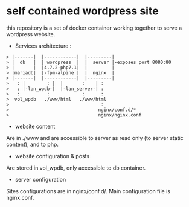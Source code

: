 self contained wordpress site
=============================

this repository is a set of docker container working together to serve a wordpress website.

 * Services architecture :
```
> |-------|  |------------|  |---------|
> |  db   |  | wordpress  |  |  server |-exposes port 8080:80
> |       |  |4.7.2-php7.1|  |         |
> |mariadb|  |-fpm-alpine |  |  nginx  |
> |-------|  |------------|  |---------|
>   : |        : |  |       :    | :
>   : |-lan_wpdb-|  |-lan_server-| :
>   :          :            :      :
>  vol_wpdb   ./www/html   ./www/html
>                                  :
>                                 nginx/conf.d/* 
>                                 nginx/nginx.conf
```

 * website content

Are in ./www and are accessible to server as read only (to server static content), and to php.

 * website configuration & posts

Are stored in vol_wpdb, only accessible to db container.

 * server configuration

Sites configurations are in nginx/conf.d/.
Main configuration file is nginx.conf.


